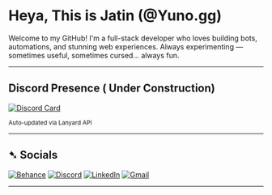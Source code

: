 # Heya, This is Jatin (@Yuno.gg)

Welcome to my GitHub! I'm a full-stack developer who loves building bots, automations, and stunning web experiences. Always experimenting — sometimes useful, sometimes cursed... always fun.

---

## Discord Presence ( Under Construction)

[![Discord Card](https://discord-card-eight.vercel.app/api/card)](https://discord.com/users/1102123627438153738)

<sub>Auto-updated via Lanyard API</sub>

---

## ➷ Socials

[![Behance](https://img.shields.io/badge/-%20-1d1d1d?style=flat-square&logo=behance&logoColor=white)](https://www.behance.net/xdemongraphicz)
[![Discord](https://img.shields.io/badge/-%20-1d1d1d?style=flat-square&logo=discord&logoColor=white)](https://discord.gg/svm7yjkeBp)
[![LinkedIn](https://img.shields.io/badge/-%20-1d1d1d?style=flat-square&logo=linkedin&logoColor=white)](https://www.linkedin.com/in/jatin-gupta-34b5b7226/)
[![Gmail](https://img.shields.io/badge/-%20-1d1d1d?style=flat-square&logo=gmail&logoColor=white)](mailto:jatinguptapvt@gmail.com)


---
